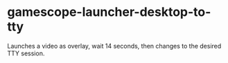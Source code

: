 # gamescope-launcher-desktop-to-tty
Launches a video as overlay, wait 14 seconds, then changes to the desired TTY session.

